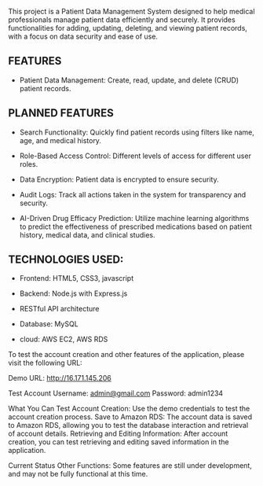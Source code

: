 This project is a Patient Data Management System designed to help medical professionals manage patient data efficiently and securely. It provides functionalities for adding, updating, deleting, and viewing patient records, with a focus on data security and ease of use.

## FEATURES

- Patient Data Management: Create, read, update, and delete (CRUD) patient records.

## PLANNED FEATURES

- Search Functionality: Quickly find patient records using filters like name, age, and medical history.

- Role-Based Access Control: Different levels of access for different user roles.

- Data Encryption: Patient data is encrypted to ensure security.

- Audit Logs: Track all actions taken in the system for transparency and security.

- AI-Driven Drug Efficacy Prediction: Utilize machine learning algorithms to predict the effectiveness of prescribed medications based on patient history, medical data, and clinical studies.

## TECHNOLOGIES USED:

- Frontend: HTML5, CSS3, javascript

- Backend: Node.js with Express.js

- RESTful API architecture

- Database: MySQL

- cloud: AWS EC2, AWS RDS

To test the account creation and other features of the application, please visit the following URL:

Demo URL:
http://16.171.145.206

Test Account
Username: admin@gmail.com
Password: admin1234

What You Can Test
Account Creation: Use the demo credentials to test the account creation process.
Save to Amazon RDS: The account data is saved to Amazon RDS, allowing you to test the database interaction and retrieval of account details.
Retrieving and Editing Information: After account creation, you can test retrieving and editing saved information in the application.

Current Status
Other Functions: Some features are still under development, and may not be fully functional at this time.
